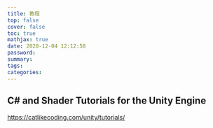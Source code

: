 ```yaml
---
title: 教程
top: false
cover: false
toc: true
mathjax: true
date: 2020-12-04 12:12:58
password:
summary:
tags:
categories:
---
```


## C# and Shader Tutorials for the Unity Engine
https://catlikecoding.com/unity/tutorials/